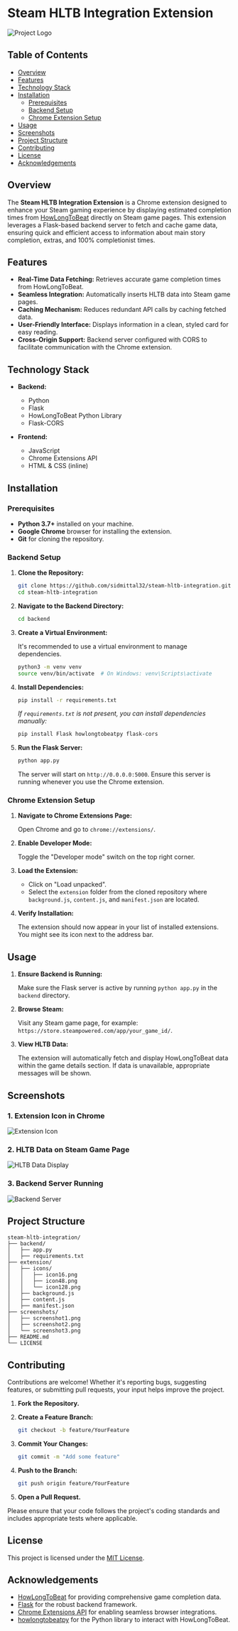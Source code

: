# Steam HLTB Integration Extension

![Project Logo](./extension/icons/icon128.png)

## Table of Contents

- [Overview](#overview)
- [Features](#features)
- [Technology Stack](#technology-stack)
- [Installation](#installation)
  - [Prerequisites](#prerequisites)
  - [Backend Setup](#backend-setup)
  - [Chrome Extension Setup](#chrome-extension-setup)
- [Usage](#usage)
- [Screenshots](#screenshots)
- [Project Structure](#project-structure)
- [Contributing](#contributing)
- [License](#license)
- [Acknowledgements](#acknowledgements)

## Overview

The **Steam HLTB Integration Extension** is a Chrome extension designed to enhance your Steam gaming experience by displaying estimated completion times from [HowLongToBeat](https://howlongtobeat.com/) directly on Steam game pages. This extension leverages a Flask-based backend server to fetch and cache game data, ensuring quick and efficient access to information about main story completion, extras, and 100% completionist times.

## Features

- **Real-Time Data Fetching:** Retrieves accurate game completion times from HowLongToBeat.
- **Seamless Integration:** Automatically inserts HLTB data into Steam game pages.
- **Caching Mechanism:** Reduces redundant API calls by caching fetched data.
- **User-Friendly Interface:** Displays information in a clean, styled card for easy reading.
- **Cross-Origin Support:** Backend server configured with CORS to facilitate communication with the Chrome extension.

## Technology Stack

- **Backend:**
  - Python
  - Flask
  - HowLongToBeat Python Library
  - Flask-CORS

- **Frontend:**
  - JavaScript
  - Chrome Extensions API
  - HTML & CSS (inline)

## Installation

### Prerequisites

- **Python 3.7+** installed on your machine.
- **Google Chrome** browser for installing the extension.
- **Git** for cloning the repository.

### Backend Setup

1. **Clone the Repository:**

   ```bash
   git clone https://github.com/sidmittal32/steam-hltb-integration.git
   cd steam-hltb-integration
   ```

2. **Navigate to the Backend Directory:**

   ```bash
   cd backend
   ```

3. **Create a Virtual Environment:**

   It's recommended to use a virtual environment to manage dependencies.

   ```bash
   python3 -m venv venv
   source venv/bin/activate  # On Windows: venv\Scripts\activate
   ```

4. **Install Dependencies:**

   ```bash
   pip install -r requirements.txt
   ```

   *If `requirements.txt` is not present, you can install dependencies manually:*

   ```bash
   pip install Flask howlongtobeatpy flask-cors
   ```

5. **Run the Flask Server:**

   ```bash
   python app.py
   ```

   The server will start on `http://0.0.0.0:5000`. Ensure this server is running whenever you use the Chrome extension.

### Chrome Extension Setup

1. **Navigate to Chrome Extensions Page:**

   Open Chrome and go to `chrome://extensions/`.

2. **Enable Developer Mode:**

   Toggle the "Developer mode" switch on the top right corner.

3. **Load the Extension:**

   - Click on "Load unpacked".
   - Select the `extension` folder from the cloned repository where `background.js`, `content.js`, and `manifest.json` are located.

4. **Verify Installation:**

   The extension should now appear in your list of installed extensions. You might see its icon next to the address bar.

## Usage

1. **Ensure Backend is Running:**

   Make sure the Flask server is active by running `python app.py` in the `backend` directory.

2. **Browse Steam:**

   Visit any Steam game page, for example: `https://store.steampowered.com/app/your_game_id/`.

3. **View HLTB Data:**

   The extension will automatically fetch and display HowLongToBeat data within the game details section. If data is unavailable, appropriate messages will be shown.

## Screenshots

### 1. Extension Icon in Chrome

![Extension Icon](./screenshots/screenshot1.png)

### 2. HLTB Data on Steam Game Page

![HLTB Data Display](./screenshots/screenshot2.png)

### 3. Backend Server Running

![Backend Server](./screenshots/screenshot3.png)

## Project Structure

```
steam-hltb-integration/
├── backend/
│   ├── app.py
│   ├── requirements.txt
├── extension/
│   ├── icons/
│   │   ├── icon16.png
│   │   ├── icon48.png
│   │   └── icon128.png
│   ├── background.js
│   ├── content.js
│   ├── manifest.json
├── screenshots/
│   ├── screenshot1.png
│   ├── screenshot2.png
│   └── screenshot3.png
├── README.md
└── LICENSE
```

## Contributing

Contributions are welcome! Whether it's reporting bugs, suggesting features, or submitting pull requests, your input helps improve the project.

1. **Fork the Repository.**

2. **Create a Feature Branch:**

   ```bash
   git checkout -b feature/YourFeature
   ```

3. **Commit Your Changes:**

   ```bash
   git commit -m "Add some feature"
   ```

4. **Push to the Branch:**

   ```bash
   git push origin feature/YourFeature
   ```

5. **Open a Pull Request.**

Please ensure that your code follows the project's coding standards and includes appropriate tests where applicable.

## License

This project is licensed under the [MIT License](LICENSE).

## Acknowledgements

- [HowLongToBeat](https://howlongtobeat.com/) for providing comprehensive game completion data.
- [Flask](https://flask.palletsprojects.com/) for the robust backend framework.
- [Chrome Extensions API](https://developer.chrome.com/docs/extensions/mv3/) for enabling seamless browser integrations.
- [howlongtobeatpy](https://github.com/ScrappyCocco/HowLongToBeat-PythonAPI) for the Python library to interact with HowLongToBeat.
